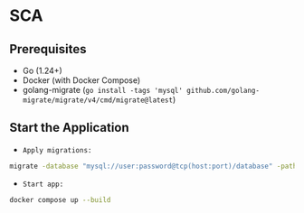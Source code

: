 # SCA

## Prerequisites

- Go (1.24+)
- Docker (with Docker Compose)
- golang-migrate (`go install -tags 'mysql' github.com/golang-migrate/migrate/v4/cmd/migrate@latest`)

## Start the Application

- `Apply migrations:`

```bash
migrate -database "mysql://user:password@tcp(host:port)/database" -path ./migrations up
```

- `Start app:`

```bash
docker compose up --build
```
